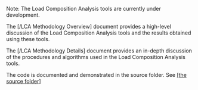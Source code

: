 Note: The Load Composition Analysis tools are currently under development.

The [/LCA Methodology Overview] document provides a high-level discussion of the Load Composition Analysis tools and the results obtained using these tools.

The [/LCA Methodology Details] document provides an in-depth discussion of the procedures and algorithms used in the Load Composition Analysis tools.

The code is documented and demonstrated in the source folder.  See [[the source folder]](https://github.com/slacgismo/load_composition_analysis/src)
